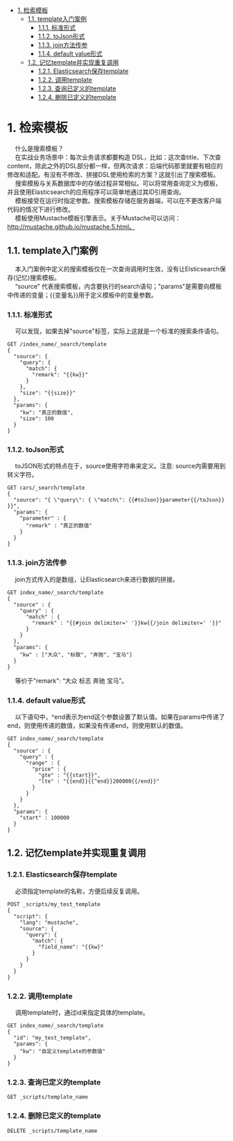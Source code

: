 
<!-- TOC -->

- [1. 检索模板](#1-检索模板)
    - [1.1. template入门案例](#11-template入门案例)
        - [1.1.1. 标准形式](#111-标准形式)
        - [1.1.2. toJson形式](#112-tojson形式)
        - [1.1.3. join方法传参](#113-join方法传参)
        - [1.1.4. default value形式](#114-default-value形式)
    - [1.2. 记忆template并实现重复调用](#12-记忆template并实现重复调用)
        - [1.2.1. Elasticsearch保存template](#121-elasticsearch保存template)
        - [1.2.2. 调用template](#122-调用template)
        - [1.2.3. 查询已定义的template](#123-查询已定义的template)
        - [1.2.4. 删除已定义的template](#124-删除已定义的template)

<!-- /TOC -->

# 1. 检索模板  
<!-- 
https://blog.csdn.net/miaomiao19971215/article/details/106322234
-->
&emsp; 什么是搜索模板？  
&emsp; 在实战业务场景中：每次业务请求都要构造 DSL，比如：这次查title、下次查content，除此之外的DSL部分都一样，但两次请求：后端代码那里就要有相应的修改和适配。有没有不修改、拼接DSL使用检索的方案？这就引出了搜索模板。  
&emsp; 搜索模板与关系数据库中的存储过程非常相似。可以将常用查询定义为模板，并且使用Elasticsearch的应用程序可以简单地通过其ID引用查询。  
&emsp; 模板接受在运行时指定参数。搜索模板存储在服务器端，可以在不更改客户端代码的情况下进行修改。  
&emsp; 模板使用Mustache模板引擎表示。关于Mustache可以访问：http://mustache.github.io/mustache.5.html。

## 1.1. template入门案例  
&emsp; 本入门案例中定义的搜索模板仅在一次查询调用时生效，没有让Elsticsearch保存(记忆)搜索模板。  
&emsp; “source” 代表搜索模板，内含要执行的search语句；"params"是需要向模板中传递的变量；{{变量名}}用于定义模板中的变量参数。  

### 1.1.1. 标准形式  
&emsp; 可以发现，如果去掉"source"标签，实际上这就是一个标准的搜索条件语句。  

```text
GET /index_name/_search/template
{
  "source": {
    "query": {
      "match": {
        "remark": "{{kw}}"
      }
    },
    "size": "{{size}}"
  },
  "params": {
    "kw": "真正的数值",
    "size": 100
  }
}
```

### 1.1.2. toJson形式
&emsp; toJSON形式的特点在于，source使用字符串来定义。注意: source内需要用到转义字符。  

```text
GET cars/_search/template
{
  "source": "{ \"query\": { \"match\": {{#toJson}}parameter{{/toJson}} }}",
  "params": {
    "parameter" : {
      "remark" : "真正的数值"
    }
  }
}
```

### 1.1.3. join方法传参  
&emsp; join方式传入的是数组，让Elasticsearch来进行数据的拼接。  

```text
GET index_name/_search/template
{
  "source" : {
    "query" : {
      "match" : {
        "remark" : "{{#join delimiter=' '}}kw{{/join delimiter=' '}}"
      }
    }
  },
  "params": {
    "kw" : ["大众", "标致", "奔驰", "宝马"]
  }
}
```

&emsp; 等价于"remark": “大众 标志 奔驰 宝马”。  

### 1.1.4. default value形式  
&emsp; 以下语句中，^end表示为end这个参数设置了默认值。如果在params中传递了end，则使用传递的数值，如果没有传递end，则使用默认的数值。  

```text
GET index_name/_search/template
{
  "source" : {
    "query" : {
      "range" : {
        "price" : {
          "gte" : "{{start}}",
          "lte" : "{{end}}{{^end}}200000{{/end}}"
        }
      }
    }
  },
  "params": {
    "start" : 100000
  }
}
```

## 1.2. 记忆template并实现重复调用  
### 1.2.1. Elasticsearch保存template  
&emsp; 必须指定template的名称，方便后续反复调用。  

```text
POST _scripts/my_test_template
{
  "script": {
    "lang": "mustache",
    "source": {
      "query": {
        "match": {
          "field_name": "{{kw}" 
        }
      }
    }
  }
}
```

### 1.2.2. 调用template  
&emsp; 调用template时，通过id来指定具体的template。  

```text
GET index_name/_search/template
{
  "id": "my_test_template",
  "params": {
    "kw": "自定义template的参数值"
  }
}
```

### 1.2.3. 查询已定义的template  
```text
GET _scripts/template_name
```

### 1.2.4. 删除已定义的template  

```text
DELETE _scripts/template_name
```

